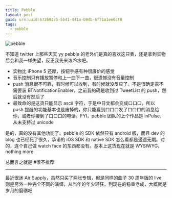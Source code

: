 ```yaml
---
title: Pebble
layout: post
guid: urn:uuid:672b9275-5b41-441a-b94b-6f71a1ee0cf0
tags:
  - pebble
---
```


<span class="image-600">![pebble](/media/files/2013/02/17/pebble.jpg)</span>

不知道 twitter 上那些天天 yy pebble 的老外们是真的喜欢这只表，还是拿到实物后会和我一样失望，反正我先来泼冷水吧。

* 实物比 iPhone 5 还厚，按钮手感有种很廉价的感觉
* 音乐控制只有播放暂停和上一曲下一曲，很遗憾没有音量控制
* push 消息很不可靠，有时候可以收到，有时候就没反应了。不是很确定需不需要装 BTNotificationEnabler，之前我的确是收到过 TweetList 的 push，然后就没有然后了
* 最致命的是这货只能显示 ascii 字符，于是中日文都会变成口口口，所以 push 提醒的功能基本也是废掉的，你只能看到口口口发了口口口的消息给你，或者你接到了口口口的电话。FYI，pebble 团队的上个作品是 inPulse，从未支持过 unicode

是的，真的没有其他功能了。pebble 的 SDK 依然只有 android 版，而且 dev 的 blog 也已经死了很久，承诺的 iOS SDK 和 native SDK 怎么看都是遥遥无期。对的，连个自己做 watch face 的东西都没有。基本上这货现在就是 WYSIWYG，nothing more

总而言之就是 #很不推荐

---

最近很迷 Air Supply，虽然只买了两张专辑，但是同样的曲子 30 周年版的 live 则是另外一种完全不同的演绎，从当年的年少轻狂，到现在的稳重老成，大概就是岁月的磨砺吧
